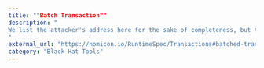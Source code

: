 ```yaml
---
title: ""Batch Transaction""
description: "
We list the attacker's address here for the sake of completeness, but technically the attack was executed with a Near-specific transaction type called  and not with a specific exploit contract. ↩
"
external_url: "https://nomicon.io/RuntimeSpec/Transactions#batched-transaction"
category: "Black Hat Tools"
---
```

